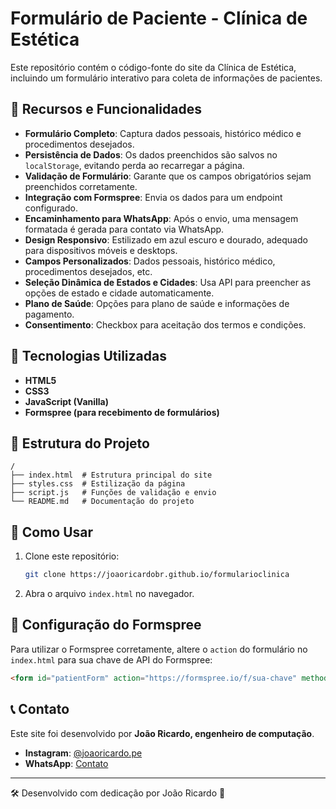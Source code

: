 

# Formulário de Paciente - Clínica de Estética

Este repositório contém o código-fonte do site da Clínica de Estética, incluindo um formulário interativo para coleta de informações de pacientes.

## 📌 Recursos e Funcionalidades
- **Formulário Completo**: Captura dados pessoais, histórico médico e procedimentos desejados.
- **Persistência de Dados**: Os dados preenchidos são salvos no `localStorage`, evitando perda ao recarregar a página.
- **Validação de Formulário**: Garante que os campos obrigatórios sejam preenchidos corretamente.
- **Integração com Formspree**: Envia os dados para um endpoint configurado.
- **Encaminhamento para WhatsApp**: Após o envio, uma mensagem formatada é gerada para contato via WhatsApp.
- **Design Responsivo**: Estilizado em azul escuro e dourado, adequado para dispositivos móveis e desktops.
-  **Campos Personalizados**: Dados pessoais, histórico médico, procedimentos desejados, etc.
- **Seleção Dinâmica de Estados e Cidades**: Usa API para preencher as opções de estado e cidade automaticamente.
- **Plano de Saúde**: Opções para plano de saúde e informações de pagamento.
- **Consentimento**: Checkbox para aceitação dos termos e condições.

## 🚀 Tecnologias Utilizadas
- **HTML5**
- **CSS3**
- **JavaScript (Vanilla)**
- **Formspree (para recebimento de formulários)**

## 📂 Estrutura do Projeto
```
/
├── index.html  # Estrutura principal do site
├── styles.css  # Estilização da página
├── script.js   # Funções de validação e envio
└── README.md   # Documentação do projeto
```

## 📌 Como Usar
1. Clone este repositório:
   ```sh
   git clone https://joaoricardobr.github.io/formularioclinica
   ```
2. Abra o arquivo `index.html` no navegador.

## 📝 Configuração do Formspree
Para utilizar o Formspree corretamente, altere o `action` do formulário no `index.html` para sua chave de API do Formspree:
```html
<form id="patientForm" action="https://formspree.io/f/sua-chave" method="POST">
```

## 📞 Contato
Este site foi desenvolvido por **João Ricardo, engenheiro de computação**.
- **Instagram**: [@joaoricardo.pe](https://www.instagram.com/joaoricardo.pe)
- **WhatsApp**: [Contato](https://wa.me/)

---
🛠 Desenvolvido com dedicação por João Ricardo 🚀

